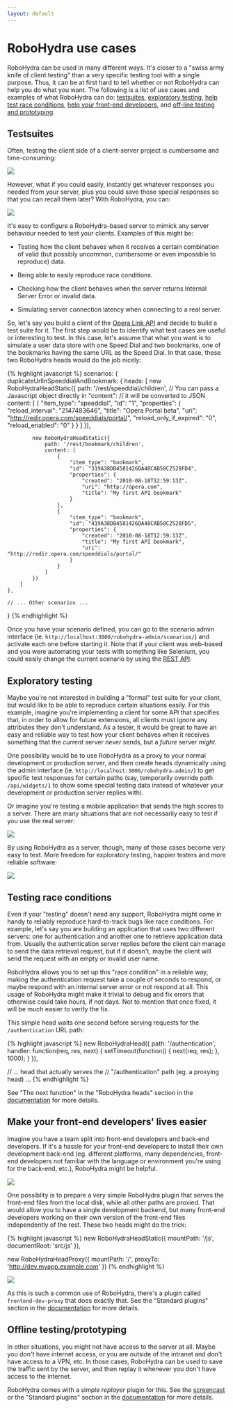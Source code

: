 ```yaml
---
layout: default
---
```

RoboHydra use cases
===================

RoboHydra can be used in many different ways. It's closer to a "swiss
army knife of client testing" than a very specific testing tool with a
single purpose. Thus, it can be at first hard to tell whether or not
RoboHydra can help you do what you want. The following is a list of
use cases and examples of what RoboHydra can do:
[testsuites](#testsuites), [exploratory
testing](#exploratory-testing), [help test race
conditions](#testing-race-conditions), [help your front-end
developers](#make-your-front-end-developers-lives-easier), and
[off-line testing and prototyping](#offline-testingprototyping).

Testsuites
----------

Often, testing the client side of a client-server project is
cumbersome and time-consuming:

<img src="../static/img/testsuite-comic1.png" />

However, what if you could easily, instantly get whatever responses
you needed from your server, plus you could save those special
responses so that you can recall them later? With RoboHydra, you can:

<img src="../static/img/testsuite-comic2.png" />

It's easy to configure a RoboHydra-based server to mimick any server
behaviour needed to test your clients. Examples of this might be:

* Testing how the client behaves when it receives a certain
combination of valid (but possibly uncommon, cumbersome or even
impossible to reproduce) data.

* Being able to easily reproduce race conditions.

* Checking how the client behaves when the server returns Internal
Server Error or invalid data.

* Simulating server connection latency when connecting to a real
server.

So, let's say you build a client of the [Opera Link
API](http://dev.opera.com/articles/view/introducing-the-opera-link-api/)
and decide to build a test suite for it. The first step would be to
identify what test cases are useful or interesting to test. In this
case, let's assume that what you want is to simulate a user data store
with one Speed Dial and two bookmarks, one of the bookmarks having the
same URL as the Speed Dial. In that case, these two RoboHydra heads
would do the job nicely:

{% highlight javascript %}
scenarios: {
    duplicateUrlInSpeeddialAndBookmark: {
        heads: [
            new RoboHydraHeadStatic({
                path: '/rest/speeddial/children',
                // You can pass a Javascript object directly in "content":
                // it will be converted to JSON
                content: [
                    {
                        "item_type": "speeddial",
                        "id": "1",
                        "properties": {
                            "reload_interval": "2147483646",
                            "title": "Opera Portal beta",
                            "uri": "http://redir.opera.com/speeddials/portal/",
                            "reload_only_if_expired": "0",
                            "reload_enabled": "0"
                        }
                    }
                ]
            }),

            new RoboHydraHeadStatic({
                path: '/rest/bookmark/children',
                content: [
                    {
                        "item_type": "bookmark",
                        "id": "319A38DB4581426DA48CAB58C2528FD4",
                        "properties": {
                            "created": "2010-08-18T12:59:13Z",
                            "uri": "http://opera.com",
                            "title": "My first API bookmark"
                        }
                    },
                    {
                        "item_type": "bookmark",
                        "id": "419A38DB4581426DA48CAB58C2528FD5",
                        "properties": {
                            "created": "2010-08-18T12:59:13Z",
                            "title": "My first API bookmark",
                            "uri": "http://redir.opera.com/speeddials/portal/"
                        }
                    }
                ]
            })
        ]
    },

    // ... Other scenarios ...
}
{% endhighlight %}

Once you have your scenario defined, you can go to the scenario admin
interface (ie. `http://localhost:3000/robohydra-admin/scenarios/`) and
activate each one before starting it. Note that if your client was
web-based and you were automating your tests with something like
Selenium, you could easily change the current scenario by using the
[REST API](/docs/).


Exploratory testing
-------------------

Maybe you're not interested in building a "formal" test suite for your
client, but would like to be able to reproduce certain situations
easily. For this example, imagine you're implementing a client for
some API that specifies that, in order to allow for future extensions,
all clients must ignore any attributes they don't understand. As a
tester, it would be great to have an easy and reliable way to test how
your client behaves when it receives something that the _current_
server _never_ sends, but a _future_ server _might_.

One possibility would be to use RoboHydra as a proxy to your normal
development or production server, and then create heads dynamically using
the admin interface (ie. `http://localhost:3000/robohydra-admin/`) to get
specific test responses for certain paths (say, temporarily override
path `/api/widgets/1` to show some special testing data instead of
whatever your development or production server replies with).

Or imagine you're testing a mobile application that sends the high
scores to a server. There are many situations that are not necessarily
easy to test if you use the real server:

<img src="../static/img/exploratory-comic1.png" />

By using RoboHydra as a server, though, many of those cases become
very easy to test. More freedom for exploratory testing, happier
testers and more reliable software:

<img src="../static/img/exploratory-comic2.png" />


Testing race conditions
-----------------------

Even if your "testing" doesn't need any support, RoboHydra might come
in handy to reliably reproduce hard-to-track bugs like race
conditions.  For example, let's say you are building an application
that uses two different servers: one for authentication and another
one to retrieve application data from. Usually the authentication
server replies before the client can manage to send the data retrieval
request, but if it doesn't, maybe the client will send the request
with an empty or invalid user name.

RoboHydra allows you to set up this "race condition" in a reliable
way, making the authentication request take a couple of seconds to
respond, or maybe respond with an internal server error or not respond
at all. This usage of RoboHydra might make it trivial to debug and fix
errors that otherwise could take hours, if not days. Not to mention
that once fixed, it will be much easier to verify the fix.

This simple head waits one second before serving requests for the
`/authentication` URL path:

{% highlight javascript %}
new RoboHydraHead({
    path: '/authentication',
    handler: function(req, res, next) {
        setTimeout(function() {
            next(req, res);
        }, 1000);
    }
}),

// ... head that actually serves the
// "/authentication" path (eg. a proxying head) ...
{% endhighlight %}

See "The next function" in the "RoboHydra heads" section in the
[documentation](/docs/) for more details.


Make your front-end developers' lives easier
--------------------------------------------

Imagine you have a team split into front-end developers and back-end
developers. If it's a hassle for your front-end developers to install
their own development back-end (eg. different platforms, many
dependencies, front-end developers not familiar with the language or
environment you're using for the back-end, etc.), RoboHydra might be
helpful.

<img src="../static/img/frontend-comic1.png" />

One possiblity is to prepare a very simple RoboHydra plugin that
serves the front-end files from the local disk, while all other paths
are proxied. That would allow you to have a single development
backend, but many front-end developers working on their own version of
the front-end files independently of the rest. These two heads might
do the trick:

{% highlight javascript %}
new RoboHydraHeadStatic({
    mountPath: '/js',
    documentRoot: 'src/js'
}),

new RoboHydraHeadProxy({
    mountPath: '/',
    proxyTo: 'http://dev.myapp.example.com'
})
{% endhighlight %}

<img src="../static/img/frontend-comic2.png" />

As this is such a common use of RoboHydra, there's a plugin called
`frontend-dev-proxy` that does exactly that. See the "Standard
plugins" section in the [documentation](/docs/) for more details.


Offline testing/prototyping
---------------------------

In other situations, you might not have access to the server at
all. Maybe you don't have internet access, or you are outside of the
intranet and don't have access to a VPN, etc. In those cases,
RoboHydra can be used to save the traffic sent by the server, and then
replay it whenever you don't have access to the internet.

RoboHydra comes with a simple _replayer_ plugin for this. See the
[screencast](http://www.youtube.com/watch?v=tuEOSoi0RFM) or the
"Standard plugins" section in the [documentation](/docs/) for more
details.
